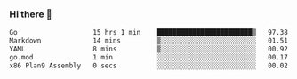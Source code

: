 ### Hi there 👋

<!--
**yeya24/yeya24** is a ✨ _special_ ✨ repository because its `README.md` (this file) appears on your GitHub profile.

Here are some ideas to get you started:

- 🔭 I’m currently working on ...
- 🌱 I’m currently learning ...
- 👯 I’m looking to collaborate on ...
- 🤔 I’m looking for help with ...
- 💬 Ask me about ...
- 📫 How to reach me: ...
- 😄 Pronouns: ...
- ⚡ Fun fact: ...
-->

<!--START_SECTION:waka-->

```txt
Go                   15 hrs 1 min    ████████████████████████▒   97.38 %
Markdown             14 mins         ▒░░░░░░░░░░░░░░░░░░░░░░░░   01.51 %
YAML                 8 mins          ▒░░░░░░░░░░░░░░░░░░░░░░░░   00.92 %
go.mod               1 min           ░░░░░░░░░░░░░░░░░░░░░░░░░   00.17 %
x86 Plan9 Assembly   0 secs          ░░░░░░░░░░░░░░░░░░░░░░░░░   00.02 %
```

<!--END_SECTION:waka-->
